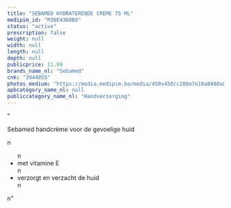 ```yaml
---
title: "SEBAMED HYDRATERENDE CREME 75 ML"
medipim_id: "M38E4368B0"
status: "active"
prescription: false
weight: null
width: null
length: null
depth: null
publicprice: 11.99
brands_name_nl: "Sebamed"
cnk: "3944055"
photos_medium: "https://media.medipim.be/media/450x450/c286e7e10a8480a8e28e69a2451f21cf.jpg"
apbcategory_name_nl: null
publiccategory_name_nl: "Handverzorging"
---
```

"<p>Sebamed handcrème voor de gevoelige huid</p>n<ul>n<li>met vitamine E</li>n<li>verzorgt en verzacht de huid</li>n</ul>n"
